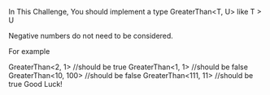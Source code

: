 In This Challenge, You should implement a type GreaterThan<T, U> like T > U

Negative numbers do not need to be considered.

For example

GreaterThan<2, 1> //should be true
GreaterThan<1, 1> //should be false
GreaterThan<10, 100> //should be false
GreaterThan<111, 11> //should be true
Good Luck!